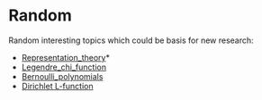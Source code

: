 # Random

Random interesting topics which could be basis for new research:
* [Representation_theory](https://en.wikipedia.org/wiki/Representation_theory)*
* [Legendre_chi_function](https://en.wikipedia.org/wiki/Legendre_chi_function)
* [Bernoulli_polynomials](https://en.wikipedia.org/wiki/Bernoulli_polynomials)
* [Dirichlet L-function](https://en.wikipedia.org/wiki/Dirichlet_L-function)
